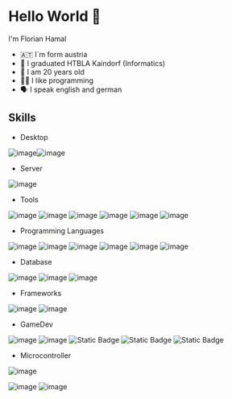 # Hello World 👋

I'm Florian Hamal

- 🇦🇹 I`m form austria 
- 🏫 I graduated HTBLA Kaindorf (Informatics)
- 🧑 I am 20 years old
- 👨‍💻 I like programming
- 🗣️ I speak english and german

## Skills

- Desktop

![image](https://img.shields.io/badge/Windows-0078D6?style=for-the-badge&logo=windows&logoColor=white)![image](https://img.shields.io/badge/Arch_Linux-1793D1?style=for-the-badge&logo=arch-linux&logoColor=white)

- Server

![image](https://img.shields.io/badge/Debian-A81D33?style=for-the-badge&logo=debian&logoColor=white)

- Tools

![image](https://img.shields.io/badge/GNU%20Bash-4EAA25?style=for-the-badge&logo=GNU%20Bash&logoColor=white)
![image](	https://img.shields.io/badge/GIT-E44C30?style=for-the-badge&logo=git&logoColor=white)
![image](https://github.com/user-attachments/assets/1b7b5384-bf81-45df-ad66-1c83e48f7b33)
![image](https://github.com/user-attachments/assets/96c0a608-4168-4b5f-bc36-5a6d8f6ab2e7)
![image](https://github.com/user-attachments/assets/bd807b64-c1a7-499b-9d89-5eba4b8c3bfc)
![image](https://img.shields.io/badge/NeoVim-%2357A143.svg?&style=for-the-badge&logo=neovim&logoColor=white)

- Programming Languages

![image](https://img.shields.io/badge/JavaScript-F7DF1E?style=for-the-badge&logo=javascript&logoColor=black)
![image](https://github.com/user-attachments/assets/d87878e9-a7d3-4b36-953a-ca137bc67c7e)
![image](https://img.shields.io/badge/Java-ED8B00?style=for-the-badge&logo=openjdk&logoColor=white)
![image](https://img.shields.io/badge/Python-3776AB?style=for-the-badge&logo=python&logoColor=white)
![image](https://img.shields.io/badge/HTML-239120?style=for-the-badge&logo=html5&logoColor=white)
![image](https://img.shields.io/badge/CSS-239120?&style=for-the-badge&logo=css3&logoColor=white)

- Database

![image](https://img.shields.io/badge/MySQL-00000F?style=for-the-badge&logo=mysql&logoColor=white)
![image](https://img.shields.io/badge/PostgreSQL-316192?style=for-the-badge&logo=postgresql&logoColor=white)
![image](	https://img.shields.io/badge/redis-%23DD0031.svg?&style=for-the-badge&logo=redis&logoColor=white)

- Frameworks

![image](https://img.shields.io/badge/Bootstrap-563D7C?style=for-the-badge&logo=bootstrap&logoColor=white)
![image](https://img.shields.io/badge/Spring-6DB33F?style=for-the-badge&logo=spring&logoColor=white)

- GameDev

![image](https://img.shields.io/badge/Unity-100000?style=for-the-badge&logo=unity&logoColor=white)
![image](https://img.shields.io/badge/C%23-239120?style=for-the-badge&logo=c-sharp&logoColor=white)
![Static Badge](https://img.shields.io/badge/SpigotMc-SpigotMc?style=for-the-badge&color=yellow)
![Static Badge](https://img.shields.io/badge/BungeeCord-BungeeCord?style=for-the-badge&color=red)
![Static Badge](https://img.shields.io/badge/CloudNetService-CloudNetService?style=flat&logo=icloud&logoColor=blue&logoSize=auto&labelColor=white&color=blue&link=https%3A%2F%2Fcloudnetservice.eu%2Fde%2F)

- Microcontroller

![image](https://img.shields.io/badge/Arduino-00979D?style=for-the-badge&logo=Arduino&logoColor=white)

![image](https://github-readme-stats.vercel.app/api/top-langs/?username=florianHamal&theme=blue-green)
![image](	https://github-readme-stats.vercel.app/api?username=florianHamal&theme=blue-green)
